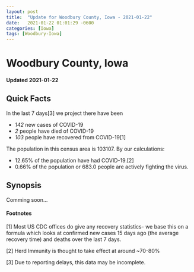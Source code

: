 ```yaml
---
layout: post
title:  "Update for Woodbury County, Iowa - 2021-01-22"
date:   2021-01-22 01:01:29 -0600
categories: [Iowa]
tags: [Woodbury-Iowa]
---
```


# Woodbury County, Iowa
#### Updated 2021-01-22

## Quick Facts

In the last 7 days[3] we project there have been
- *142* new cases of COVID-19
- *2* people have died of COVID-19
- *103* people have recovered from COVID-19[1]

The population in this census area is 103107. By our calculations:
- 12.65% of the population have had COVID-19.[2]
- 0.66% of the population or 683.0 people are actively fighting the virus.

## Synopsis

Comming soon...


#### Footnotes

[1] Most US CDC offices do give any recovery statistics- we base this on a formula which looks at confirmed new cases
15 days ago (the average recovery time) and deaths over the last 7 days.

[2] Herd Immunity is thought to take effect at around ~70-80%

[3] Due to reporting delays, this data may be incomplete.
 
    